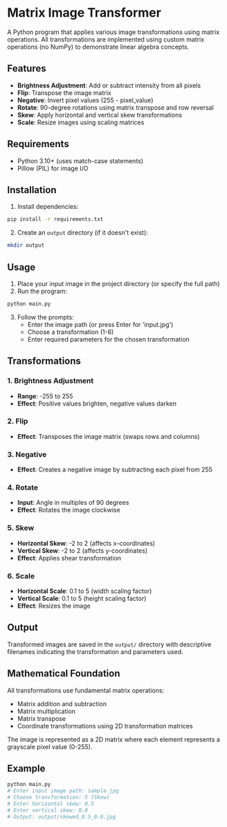 # Matrix Image Transformer

A Python program that applies various image transformations using matrix operations. All transformations are implemented using custom matrix operations (no NumPy) to demonstrate linear algebra concepts.

## Features

- **Brightness Adjustment**: Add or subtract intensity from all pixels
- **Flip**: Transpose the image matrix
- **Negative**: Invert pixel values (255 - pixel_value)
- **Rotate**: 90-degree rotations using matrix transpose and row reversal
- **Skew**: Apply horizontal and vertical skew transformations
- **Scale**: Resize images using scaling matrices

## Requirements

- Python 3.10+ (uses match-case statements)
- Pillow (PIL) for image I/O

## Installation

1. Install dependencies:
```bash
pip install -r requirements.txt
```

2. Create an `output` directory (if it doesn't exist):
```bash
mkdir output
```

## Usage

1. Place your input image in the project directory (or specify the full path)
2. Run the program:
```bash
python main.py
```

3. Follow the prompts:
   - Enter the image path (or press Enter for 'input.jpg')
   - Choose a transformation (1-6)
   - Enter required parameters for the chosen transformation

## Transformations

### 1. Brightness Adjustment
- **Range**: -255 to 255
- **Effect**: Positive values brighten, negative values darken

### 2. Flip
- **Effect**: Transposes the image matrix (swaps rows and columns)

### 3. Negative
- **Effect**: Creates a negative image by subtracting each pixel from 255

### 4. Rotate
- **Input**: Angle in multiples of 90 degrees
- **Effect**: Rotates the image clockwise

### 5. Skew
- **Horizontal Skew**: -2 to 2 (affects x-coordinates)
- **Vertical Skew**: -2 to 2 (affects y-coordinates)
- **Effect**: Applies shear transformation

### 6. Scale
- **Horizontal Scale**: 0.1 to 5 (width scaling factor)
- **Vertical Scale**: 0.1 to 5 (height scaling factor)
- **Effect**: Resizes the image

## Output

Transformed images are saved in the `output/` directory with descriptive filenames indicating the transformation and parameters used.

## Mathematical Foundation

All transformations use fundamental matrix operations:
- Matrix addition and subtraction
- Matrix multiplication
- Matrix transpose
- Coordinate transformations using 2D transformation matrices

The image is represented as a 2D matrix where each element represents a grayscale pixel value (0-255).

## Example

```bash
python main.py
# Enter input image path: sample.jpg
# Choose transformation: 5 (Skew)
# Enter horizontal skew: 0.5
# Enter vertical skew: 0.0
# Output: output/skewed_0.5_0.0.jpg
```
